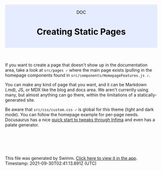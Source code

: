 <div align="center" style="background-color: #e5ecff; color: black"><br/><div>DOC</div><h1>Creating Static Pages</h1><br/></div>
<br/>

<br/>

If you want to create a page that doesn't show up in the documentation area, take a look at `src/pages ✓` where the main page exists (pulling in the homepage components found in `src/components/HomepageFeatures.js ✓`.

You can make any kind of page that you want, and it can be Markdown (.md), JS, or MDX like the blog and docs area. We aren't currently using many, but almost anything can go there, within the limitations of a statically-generated site.

Be aware that `src/css/custom.css ✓` is global for this theme (light and dark mode). You can follow the homepage example for per-page needs. Docusaurus has a nice [quick start to tweaks through Infima](https://docusaurus.io/docs/styling-layout) and even has a palate generator.

<br/>

<br/><br/>

This file was generated by Swimm. [Click here to view it in the app](https://swimm.io/link?l=c3dpbW0lM0ElMkYlMkZyZXBvcyUyRloybDBhSFZpSlROQkpUTkJaRzlqY3k1emQybHRiUzVwYnlVelFTVXpRWE4zYVcxdGFXOCUzRCUyRmRvY3MlMkZDVmsxaQ==). Timestamp: 2021-09-30T02:41:13.891Z (UTC)
